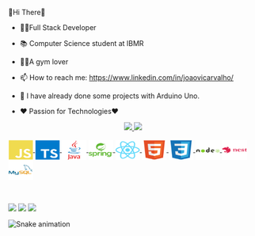 👋Hi There👋

- 👨‍💻Full Stack Developer 

- 📚 Computer Science student at IBMR 

- 🏋️‍♂️A gym lover

- 📫 How to reach me: https://www.linkedin.com/in/joaovicarvalho/

- 🤖 I have already done some projects with Arduino Uno.

- ❤️ Passion for Technologies❤️


<div align="center">
  <a href="https://github.com/JoaoVictorCSousa">
  <img height="180em" src="https://github-readme-stats.vercel.app/api?username=JoaoVictorCSousa&show_icons=true&theme=dark&include_all_commits=true&count_private=true"/>
  <img height="180em" src="https://github-readme-stats.vercel.app/api/top-langs/?username=JoaoVictorCSousa&layout=compact&langs_count=7&theme=dark"/>
</div>
  
  <div style="display: inline_block"><br>
  <img align="center" alt="JavaScript" height="40" width="50" src="https://raw.githubusercontent.com/devicons/devicon/master/icons/javascript/javascript-plain.svg">
  <img align="center" alt="TypeScript" height="40" width="50" src="https://raw.githubusercontent.com/devicons/devicon/master/icons/typescript/typescript-plain.svg">
  <img align="center" alt="Java" height="40" width="50" src="https://raw.githubusercontent.com/devicons/devicon/55609aa5bd817ff167afce0d965585c92040787a/icons/java/java-original-wordmark.svg">
  <img align="center" alt="Spring boot" height="40" width="50" src="https://raw.githubusercontent.com/devicons/devicon/55609aa5bd817ff167afce0d965585c92040787a/icons/spring/spring-original-wordmark.svg">
  <img align="center" alt="React" height="40" width="50" src="https://raw.githubusercontent.com/devicons/devicon/master/icons/react/react-original.svg">
  <img align="center" alt="HTML" height="40" width="50" src="https://raw.githubusercontent.com/devicons/devicon/master/icons/html5/html5-original.svg">
  <img align="center" alt="CSS" height="40" width="50" src="https://raw.githubusercontent.com/devicons/devicon/master/icons/css3/css3-original.svg">
  <img align="center" alt="NodeJs" height="40" width="50" src="https://raw.githubusercontent.com/devicons/devicon/master/icons/nodejs/nodejs-original-wordmark.svg">
  <img align="center" alt="NestJs" height="40" width="50" src="https://raw.githubusercontent.com/devicons/devicon/master/icons/nestjs/nestjs-plain-wordmark.svg">
  <img align="center" alt="MySQL" height="40" width="50" src="https://github.com/devicons/devicon/blob/master/icons/mysql/mysql-original-wordmark.svg">
  </div>
  
 
  
  <div>
  <br>
  <br>
  
  <a href="https://instagram.com/joaovictorr.cs" target="_blank"><img src="https://img.shields.io/badge/-Instagram-%23E4405F?style=for-the-badge&logo=instagram&logoColor=white" target="_blank"></a>
  <a href = "mailto:carvalhojoaovi20@gmail.com"><img src="https://img.shields.io/badge/-Gmail-%23333?style=for-the-badge&logo=gmail&logoColor=white" target="_blank"></a>
  <a href="https://www.linkedin.com/in/joaovicarvalho" target="_blank"><img src="https://img.shields.io/badge/-LinkedIn-%230077B5?style=for-the-badge&logo=linkedin&logoColor=white" target="_blank"></a> 
  
  
  ![Snake animation](https://github.com/devemdobro/devemdobro/blob/output/github-contribution-grid-snake.svg)
    
    
    
 
 
    
    
  
 
</div>
